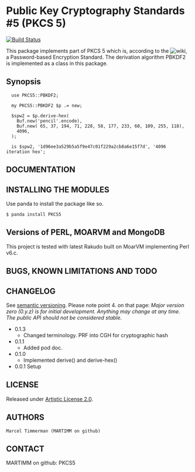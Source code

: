 # Public Key Cryptography Standards \#5 (PKCS 5)

[![Build Status](https://travis-ci.org/MARTIMM/PKCS5.svg?branch=master)](https://travis-ci.org/MARTIMM/PKCS5)

This package implements part of PKCS 5 which is, according to the ![wiki](https://en.wikipedia.org/wiki/PKCS), a Password-based Encryption Standard. The derivation algorithm PBKDF2 is implemented as a class in this package.

## Synopsis

```
  use PKCS5::PBKDF2;

  my PKCS5::PBKDF2 $p .= new;

  $spw2 = $p.derive-hex(
    Buf.new('pencil'.encode),
    Buf.new( 65, 37, 194, 71, 228, 58, 177, 233, 60, 109, 255, 118),
    4096,
  );

  is $spw2, '1d96ee3a529b5a5f9e47c01f229a2cb8a6e15f7d', '4096 iteration hex';
```

## DOCUMENTATION

## INSTALLING THE MODULES

Use panda to install the package like so.
```
$ panda install PKCS5
```

## Versions of PERL, MOARVM and MongoDB

This project is tested with latest Rakudo built on MoarVM implementing Perl v6.c.

## BUGS, KNOWN LIMITATIONS AND TODO

## CHANGELOG

See [semantic versioning](http://semver.org/). Please note point 4. on
that page: *Major version zero (0.y.z) is for initial development. Anything may
change at any time. The public API should not be considered stable.*

* 0.1.3
  * Changed terminology. PRF into CGH for cryptographic hash
* 0.1.1
  * Added pod doc.
* 0.1.0
  * Implemented derive() and derive-hex()
* 0.0.1 Setup

## LICENSE

Released under [Artistic License 2.0](http://www.perlfoundation.org/artistic_license_2_0).

## AUTHORS

```
Marcel Timmerman (MARTIMM on github)
```
## CONTACT

MARTIMM on github: PKCS5
